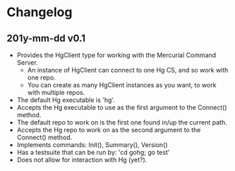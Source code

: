 # Changelog

## 201y-mm-dd v0.1

* Provides the HgClient type for working with the Mercurial Command Server.
   - An instance of HgClient can connect to one Hg CS, and so work with one repo.
   - You can create as many HgClient instances as you want, to work with
     multiple repos.
* The default Hg executable is 'hg'.
* Accepts the Hg executable to use as the first argument to the Connect() method.
* The default repo to work on is the first one found in/up the current path.
* Accepts the Hg repo to work on as the second argument to the Connect() method.
* Implements commands: Init(), Summary(), Version()
* Has a testsuite that can be run by: 'cd gohg; go test'
* Does not allow for interaction with Hg (yet?).
